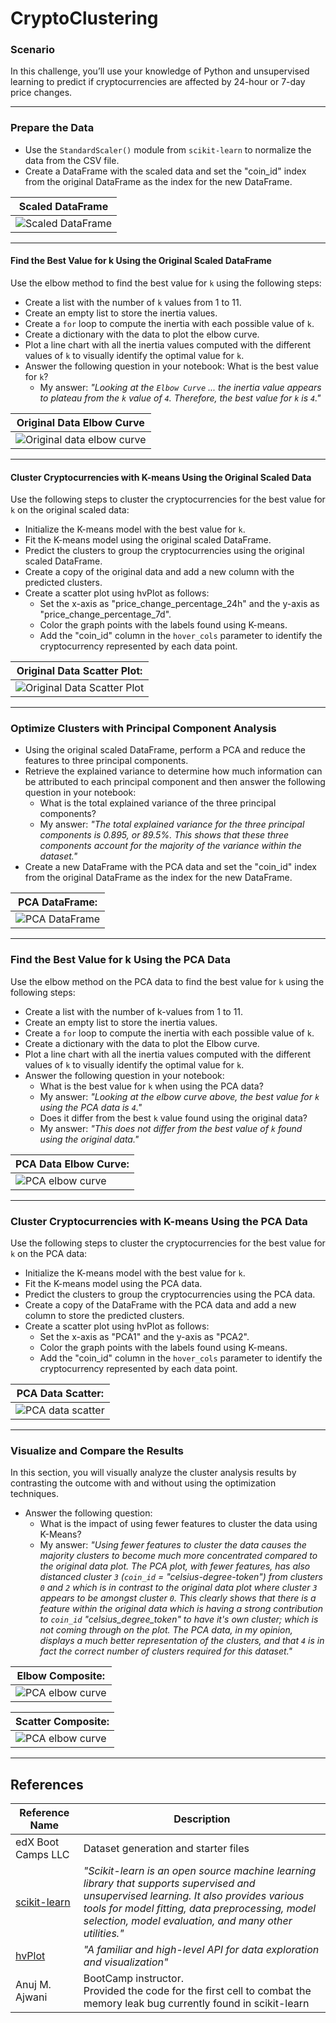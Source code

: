 # CryptoClustering

### Scenario

In this challenge, you’ll use your knowledge of Python and unsupervised learning to predict if cryptocurrencies are affected by 24-hour or 7-day price changes.

------

### Prepare the Data

- Use the `StandardScaler()` module from `scikit-learn` to normalize the data from the CSV file.
- Create a DataFrame with the scaled data and set the "coin_id" index from the original DataFrame as the index for the new DataFrame.

| Scaled DataFrame |
| ---------------- |
| ![Scaled DataFrame](assets/scaled_dataframe.png) |

------

#### Find the Best Value for k Using the Original Scaled DataFrame

Use the elbow method to find the best value for `k` using the following steps:

- Create a list with the number of `k` values from 1 to 11.
- Create an empty list to store the inertia values.
- Create a `for` loop to compute the inertia with each possible value of `k`.
- Create a dictionary with the data to plot the elbow curve.
- Plot a line chart with all the inertia values computed with the different values of `k` to visually identify the optimal value for `k`.
- Answer the following question in your notebook: What is the best value for `k`?
    - My answer: *"Looking at the `Elbow Curve` ... the inertia value appears to plateau from the `k` value of `4`. Therefore, the best value for `k` is `4`."*

| Original Data Elbow Curve |
|--------------|
| ![Original data elbow curve](assets/original_elbowcurve.png) |  

-------

#### Cluster Cryptocurrencies with K-means Using the Original Scaled Data

Use the following steps to cluster the cryptocurrencies for the best value for `k` on the original scaled data:

- Initialize the K-means model with the best value for `k`.
- Fit the K-means model using the original scaled DataFrame.
- Predict the clusters to group the cryptocurrencies using the original scaled DataFrame.
- Create a copy of the original data and add a new column with the predicted clusters.
- Create a scatter plot using hvPlot as follows:
    - Set the x-axis as "price_change_percentage_24h" and the y-axis as "price_change_percentage_7d".
    - Color the graph points with the labels found using K-means.
    - Add the "coin_id" column in the `hover_cols` parameter to identify the cryptocurrency represented by each data point.

| Original Data Scatter Plot: |
|--------------|
| ![Original Data Scatter Plot](assets/original_scatter.png) |

--------

### Optimize Clusters with Principal Component Analysis

- Using the original scaled DataFrame, perform a PCA and reduce the features to three principal components.
- Retrieve the explained variance to determine how much information can be attributed to each principal component and then answer the following question in your notebook:
    - What is the total explained variance of the three principal components?
    - My answer: *"The total explained variance for the three principal components is 0.895, or 89.5%. This shows that these three components account for the majority of the variance within the dataset."*
- Create a new DataFrame with the PCA data and set the "coin_id" index from the original DataFrame as the index for the new DataFrame.

| PCA DataFrame: |
|--------------|
| ![PCA DataFrame](assets/pca_dataframe.png) |

--------

### Find the Best Value for k Using the PCA Data

Use the elbow method on the PCA data to find the best value for `k` using the following steps:

- Create a list with the number of k-values from 1 to 11.
- Create an empty list to store the inertia values.
- Create a `for` loop to compute the inertia with each possible value of `k`.
- Create a dictionary with the data to plot the Elbow curve.
- Plot a line chart with all the inertia values computed with the different values of `k` to visually identify the optimal value for `k`.
- Answer the following question in your notebook:
    - What is the best value for `k` when using the PCA data?
    - My answer: *"Looking at the elbow curve above, the best value for `k` using the PCA data is `4`."*
    - Does it differ from the best `k` value found using the original data?
    - My answer: *"This does not differ from the best value of `k` found using the original data."*

| PCA Data Elbow Curve: |
|--------------|
| ![PCA elbow curve](assets/pca_elbowcurve.png) |

--------

### Cluster Cryptocurrencies with K-means Using the PCA Data

Use the following steps to cluster the cryptocurrencies for the best value for `k` on the PCA data:

- Initialize the K-means model with the best value for `k`.
- Fit the K-means model using the PCA data.
- Predict the clusters to group the cryptocurrencies using the PCA data.
- Create a copy of the DataFrame with the PCA data and add a new column to store the predicted clusters.
- Create a scatter plot using hvPlot as follows:
    - Set the x-axis as "PCA1" and the y-axis as "PCA2".
    - Color the graph points with the labels found using K-means.
    - Add the "coin_id" column in the `hover_cols` parameter to identify the cryptocurrency represented by each data point.

| PCA Data Scatter: |
|--------------|
| ![PCA data scatter](assets/pca_scatter.png) |

--------

### Visualize and Compare the Results

In this section, you will visually analyze the cluster analysis results by contrasting the outcome with and without using the optimization techniques.

- Answer the following question:
    - What is the impact of using fewer features to cluster the data using K-Means?
    - My answer: *"Using fewer features to cluster the data causes the majority clusters to become much more concentrated compared to the original data plot. The PCA plot, with fewer features, has also distanced cluster `3` (`coin_id` = "celsius-degree-token") from clusters `0` and `2` which is in contrast to the original data plot where cluster `3` appears to be amongst cluster `0`. This clearly shows that there is a feature within the original data which is having a strong contribution to `coin_id` "celsius_degree_token" to have it's own cluster; which is not coming through on the plot. The PCA data, in my opinion, displays a much better representation of the clusters, and that `4` is in fact the correct number of clusters required for this dataset."*

| Elbow Composite: |
|--------------|
| ![PCA elbow curve](assets/comp_elbow.png) |

| Scatter Composite: |
|--------------|
| ![PCA elbow curve](assets/comp_scatter.png) |

--------

## References

| Reference Name | Description |
|----------------|-------------|
| edX Boot Camps LLC | Dataset generation and starter files |
| [scikit-learn](https://scikit-learn.org/stable/index.html) | *"Scikit-learn is an open source machine learning library that supports supervised and unsupervised learning. It also provides various tools for model fitting, data preprocessing, model selection, model evaluation, and many other utilities."* |
| [hvPlot](https://hvplot.holoviz.org/index.html) | *"A familiar and high-level API for data exploration and visualization"* |
| Anuj M. Ajwani | BootCamp instructor.</br> Provided the code for the first cell to combat the memory leak bug currently found in scikit-learn |